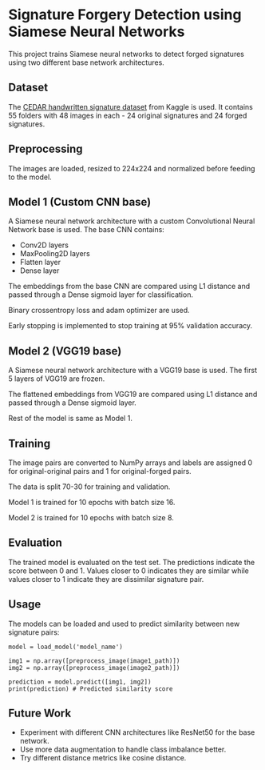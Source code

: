 # Signature Forgery Detection using Siamese Neural Networks

This project trains Siamese neural networks to detect forged signatures using two different base network architectures.

## Dataset
The [CEDAR handwritten signature dataset](https://www.kaggle.com/datasets/ishanikathuria/handwritten-signature-datasets) from Kaggle is used. It contains 55 folders with 48 images in each - 24 original signatures and 24 forged signatures.

## Preprocessing
The images are loaded, resized to 224x224 and normalized before feeding to the model.

## Model 1 (Custom CNN base)
A Siamese neural network architecture with a custom Convolutional Neural Network base is used. The base CNN contains:
- Conv2D layers
- MaxPooling2D layers  
- Flatten layer
- Dense layer

The embeddings from the base CNN are compared using L1 distance and passed through a Dense sigmoid layer for classification.  

Binary crossentropy loss and adam optimizer are used.

Early stopping is implemented to stop training at 95% validation accuracy.

## Model 2 (VGG19 base)
A Siamese neural network architecture with a VGG19 base is used. The first 5 layers of VGG19 are frozen. 

The flattened embeddings from VGG19 are compared using L1 distance and passed through a Dense sigmoid layer.

Rest of the model is same as Model 1.

## Training
The image pairs are converted to NumPy arrays and labels are assigned 0 for original-original pairs and 1 for original-forged pairs.

The data is split 70-30 for training and validation. 

Model 1 is trained for 10 epochs with batch size 16. 

Model 2 is trained for 10 epochs with batch size 8.

## Evaluation
The trained model is evaluated on the test set. The predictions indicate the score between 0 and 1. Values closer to 0 indicates they are similar while values closer to 1 indicate they are dissimilar signature pair.


## Usage
The models can be loaded and used to predict similarity between new signature pairs:

```
model = load_model('model_name')

img1 = np.array([preprocess_image(image1_path)]) 
img2 = np.array([preprocess_image(image2_path)])

prediction = model.predict([img1, img2]) 
print(prediction) # Predicted similarity score
```

## Future Work
- Experiment with different CNN architectures like ResNet50 for the base network.
- Use more data augmentation to handle class imbalance better. 
- Try different distance metrics like cosine distance.

